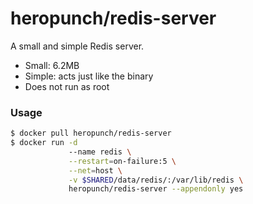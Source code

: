 heropunch/redis-server
======================

A small and simple Redis server.

- Small: 6.2MB
- Simple: acts just like the binary
- Does not run as root


### Usage

```sh
$ docker pull heropunch/redis-server
$ docker run -d
             --name redis \
             --restart=on-failure:5 \
             --net=host \
             -v $SHARED/data/redis/:/var/lib/redis \
             heropunch/redis-server --appendonly yes
```
